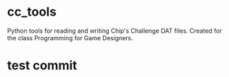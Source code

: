 # cc_tools
Python tools for reading and writing Chip's Challenge DAT files. Created for the class Programming for Game Designers.
# test commit